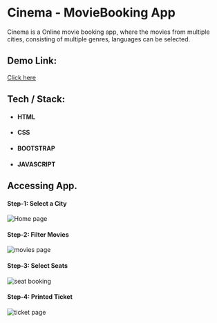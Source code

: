 # Cinema - MovieBooking App

Cinema is a Online movie booking app, where the movies from multiple cities, consisting of multiple genres, languages can be selected. 

## Demo Link:

[Click here](https://cinema-by-arvind-maddala.netlify.app/)

## Tech / Stack:

*  #### HTML
* #### CSS
* #### BOOTSTRAP
* #### JAVASCRIPT



## Accessing App. 

#### Step-1: Select a City
![Home page](https://user-images.githubusercontent.com/67595212/121796417-764d2680-cc36-11eb-86ce-b3611999f52d.png)

#### Step-2: Filter Movies
![movies page](https://user-images.githubusercontent.com/67595212/121796421-7a794400-cc36-11eb-9109-8f0150021a86.png)

#### Step-3: Select Seats
![seat booking](https://user-images.githubusercontent.com/67595212/121796425-82d17f00-cc36-11eb-8be1-6c4ae6310607.png)

#### Step-4: Printed Ticket
![ticket page](https://user-images.githubusercontent.com/67595212/121796427-85cc6f80-cc36-11eb-8b3e-1a305589b34a.png)

